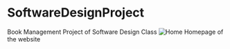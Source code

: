 # SoftwareDesignProject
Book Management Project of Software Design Class
![Home](https://github.com/user-attachments/assets/7e511851-43c1-44b3-8a67-1541821b695a)
Homepage of the website
